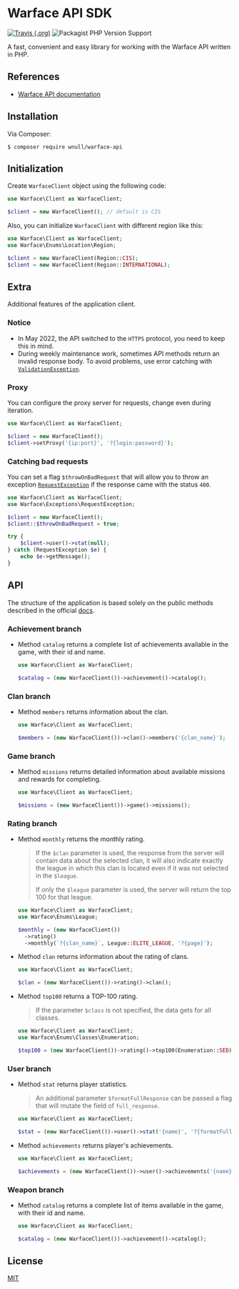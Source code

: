# Warface API SDK

[![Travis (.org)](https://img.shields.io/travis/wnull/warface-api?style=flat-square&color=%23228B22)](https://travis-ci.com/wnull/warface-api) 
![Packagist PHP Version Support](https://img.shields.io/packagist/php-v/wnull/warface-api?style=flat-square) 

A fast, convenient and easy library for working with the Warface API written in PHP.

## References

- [Warface API documentation](https://ru.warface.com/wiki/index.php/API)

## Installation

Via Composer:

```shell
$ composer require wnull/warface-api
```

## Initialization

Create `WarfaceClient` object using the following code:

```php
use Warface\Client as WarfaceClient;

$client = new WarfaceClient(); // default is CIS
```

Also, you can initialize `WarfaceClient` with different region like this:

```php
use Warface\Client as WarfaceClient;
use Warface\Enums\Location\Region;

$client = new WarfaceClient(Region::CIS); 
$client = new WarfaceClient(Region::INTERNATIONAL);
```

## Extra

Additional features of the application client.

### Notice

- In May 2022, the API switched to the `HTTPS` protocol, you need to keep this in mind.
- During weekly maintenance work, sometimes API methods return an invalid response body. To avoid problems, use error catching with [`ValidationException`](src/Exceptions/ValidationException.php).


### Proxy

You can configure the proxy server for requests, change even during iteration.

```php
use Warface\Client as WarfaceClient;

$client = new WarfaceClient(); 
$client->setProxy('{ip:port}', '?{login:password}');
```
### Catching bad requests

You can set a flag `$throwOnBadRequest` that will allow you to throw an exception [`RequestException`](src/Exceptions/RequestException.php) if the response came with the status `400`.

```php
use Warface\Client as WarfaceClient;
use Warface\Exceptions\RequestException;

$client = new WarfaceClient();
$client::$throwOnBadRequest = true;

try {
    $client->user()->stat(null);
} catch (RequestException $e) {
    echo $e->getMessage();
}
```

## API

The structure of the application is based solely on the public methods described in the official [docs](#references).

### Achievement branch

- Method `catalog` returns a complete list of achievements available in the game, with their id and name.

  ```php
  use Warface\Client as WarfaceClient;
  
  $catalog = (new WarfaceClient())->achievement()->catalog();
  ```

### Clan branch

- Method `members` returns information about the clan.

  ```php
  use Warface\Client as WarfaceClient;
  
  $members = (new WarfaceClient())->clan()->members('{clan_name}');
  ```

### Game branch

- Method `missions` returns detailed information about available missions and rewards for completing.

  ```php
  use Warface\Client as WarfaceClient;
  
  $missions = (new WarfaceClient())->game()->missions();
  ```

### Rating branch

- Method `monthly` returns the monthly rating.

  > If the `$clan` parameter is used, the response from the server will contain data about the selected clan, it will also indicate exactly the league in which this clan is located even if it was not selected in the `$league`.
  >
  > If only the `$league` parameter is used, the server will return the top 100 for that league.

  ```php
  use Warface\Client as WarfaceClient;
  use Warface\Enums\League;
  
  $monthly = (new WarfaceClient())
    ->rating()
    ->monthly(`?{clan_name}`, League::ELITE_LEAGUE, '?{page}');
  ```

- Method `clan` returns information about the rating of clans.

  ```php
  use Warface\Client as WarfaceClient;
  
  $clan = (new WarfaceClient())->rating()->clan();
  ```

- Method `top100` returns a TOP-100 rating.

  > If the parameter `$class` is not specified, the data gets for all classes.

  ```php
  use Warface\Client as WarfaceClient;
  use Warface\Enums\Classes\Enumeration;
  
  $top100 = (new WarfaceClient())->rating()->top100(Enumeration::SED);
  ```

### User branch

- Method `stat` returns player statistics.

   > An additional parameter `$formatFullResponse` can be passed a flag that will mutate the field of `full_response`.

  ```php
  use Warface\Client as WarfaceClient;
  
  $stat = (new WarfaceClient())->user()->stat('{name}', '?{formatFullResponse}');
  ```

- Method `achievements` returns player's achievements.

  ```php
  use Warface\Client as WarfaceClient;
  
  $achievements = (new WarfaceClient())->user()->achievements('{name}');
  ```

### Weapon branch

- Method `catalog` returns a complete list of items available in the game, with their id and name.

  ```php
  use Warface\Client as WarfaceClient;
  
  $catalog = (new WarfaceClient())->achievement()->catalog();
  ```

## License

[MIT](LICENSE)

